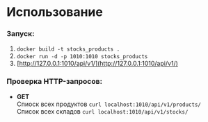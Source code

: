 # Использование

### Запуск:
1. ```docker build -t stocks_products .```
2. ```docker run -d -p 1010:1010 stocks_products```
3. [http://127.0.0.1:1010/api/v1/](http://127.0.0.1:1010/api/v1/)
### Проверка HTTP-запросов:
- **GET**  
Спиоск всех продуктов ```curl localhost:1010/api/v1/products/```  
Список всех складов ```curl localhost:1010/api/v1/stocks/```

[//]: # ()
[//]: # (- **POST**  )

[//]: # (Создание продукта ```curl -X POST localhost:1010/api/v1/products/ -H 'Content-Type: application/json' -d '{"title": "Баклажан", "description": "Лучшие помидоры на рынке"}'```  )

[//]: # (Создание склада ```curl -X POST localhost:1010/api/v1/stocks/ -H 'Content-Type: application/json' -d '[{"product": 2, "quantity": 250, "price": 120.50}, {"product": 3, "quantity": 100, "price": 180}]'``` )
